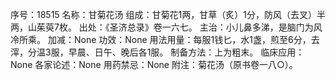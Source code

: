 序号：18515
名称：甘菊花汤
组成：甘菊花1两，甘草（炙）1分，防风（去叉）半两，山茱萸7枚。
出处：《圣济总录》卷一六七。
主治：小儿鼻多涕，是脑门为风冷所乘。
加减：None
功效：None
用法用量：每服1钱匕，水1盏，煎至6分，去滓，分温3服，早晨、日午、晚后各1服。
制备方法：上为粗末。
临床应用：None
各家论述：None
用药禁忌：None
附注：菊花汤（原书卷一八○）。
